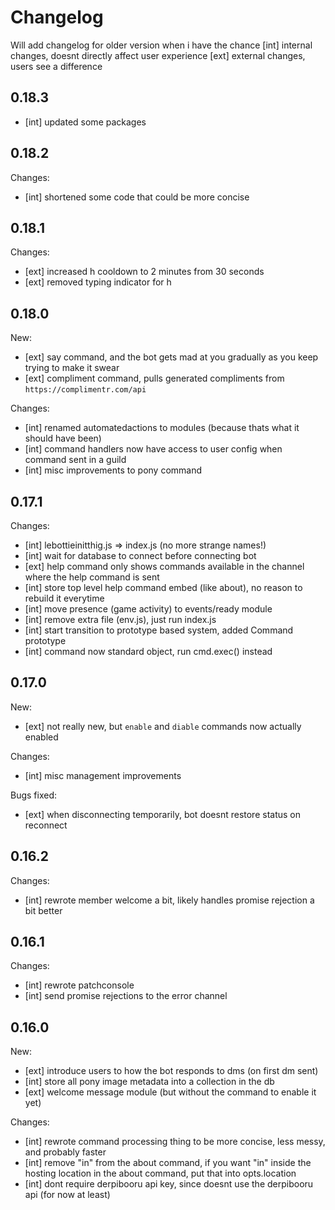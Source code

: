 # Changelog
Will add changelog for older version when i have the chance
[int] internal changes, doesnt directly affect user experience
[ext] external changes, users see a difference

## 0.18.3
- [int] updated some packages

## 0.18.2
Changes:
- [int] shortened some code that could be more concise

## 0.18.1
Changes:
- [ext] increased h cooldown to 2 minutes from 30 seconds
- [ext] removed typing indicator for h

## 0.18.0
New:
- [ext] say command, and the bot gets mad at you gradually as you keep trying to make it swear
- [ext] compliment command, pulls generated compliments from `https://complimentr.com/api`

Changes:
- [int] renamed automatedactions to modules (because thats what it should have been)
- [int] command handlers now have access to user config when command sent in a guild
- [int] misc improvements to pony command

## 0.17.1
Changes:
- [int] lebottieinitthig.js => index.js (no more strange names!)
- [int] wait for database to connect before connecting bot
- [ext] help command only shows commands available in the channel where the help command is sent
- [int] store top level help command embed (like about), no reason to rebuild it everytime
- [int] move presence (game activity) to events/ready module
- [int] remove extra file (env.js), just run index.js
- [int] start transition to prototype based system, added Command prototype
- [int] command now standard object, run cmd.exec() instead


## 0.17.0
New:
- [ext] not really new, but `enable` and `diable` commands now actually enabled

Changes:
- [int] misc management improvements

Bugs fixed:
- [ext] when disconnecting temporarily, bot doesnt restore status on reconnect

## 0.16.2
Changes:
- [int] rewrote member welcome a bit, likely handles promise rejection a bit better

## 0.16.1
Changes:
- [int] rewrote patchconsole
- [int] send promise rejections to the error channel

## 0.16.0
New:
- [ext] introduce users to how the bot responds to dms (on first dm sent)
- [int] store all pony image metadata into a collection in the db
- [ext] welcome message module (but without the command to enable it yet)

Changes:
- [int] rewrote command processing thing to be more concise, less messy, and probably faster
- [int] remove "in" from the about command, if you want "in" inside the hosting location in the about command, put that into opts.location
- [int] dont require derpibooru api key, since doesnt use the derpibooru api (for now at least)
